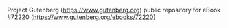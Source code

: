 Project Gutenberg (https://www.gutenberg.org) public repository
for eBook #72220 (https://www.gutenberg.org/ebooks/72220)
